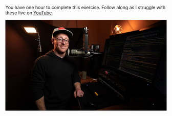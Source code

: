 You have one hour to complete this exercise. Follow along as I struggle with
these live on
[YouTube](https://www.youtube.com/channel/UC2lOMtiZvnHF9pM7Aet16yg).

[![me](me.jpg)](https://www.youtube.com/channel/UC2lOMtiZvnHF9pM7Aet16yg)
